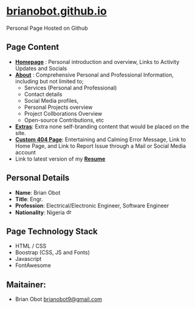 # [brianobot.github.io](https://brianobot.github.io/)

Personal Page Hosted on Github

## Page Content
- [**Homepage**](https://brianobot.github.io/) : Personal introduction and overview, Links to Activity Updates and Socials
- [**About**](https://brianobot.github.io/about.html/) : Comprehensive Personal and Professional Information, including but not limited to; 
  - Services (Personal and Professional)
  - Contact details
  - Social Media profiles, 
  - Personal Projects overview
  - Project Collborations Overview
  - Open-source Contributions, etc
- [**Extras**](https://brianobot.github.io/extras.html/): Extra none self-branding content that would be placed on the site.
- [**Custom 404 Page**](https://brianobot.github.io/404.html/): Entertaining and Calming Error Message, Link to Home Page, and Link to Report Issue through a Mail or Social Media account
- Link to latest version of my [**Resume**](https://raw.githubusercontent.com/brianobot/Resume/master/_Resume.pdf)

## Personal Details
- **Name**: Brian Obot
- **Title**: Engr.
- **Profession**: Electrical/Electronic Engineer, Software Engineer
- **Nationality**: Nigeria <img src="https://github.com/csmoore/country-flag-icons/raw/master/country-flags-4x3-png/ng.png" alt="drawing" width="15"/>


## Page Technology Stack
- HTML / CSS
- Boostrap (CSS, JS and Fonts)
- Javascript
- FontAwesome


## Maitainer:
- Brian Obot <brianobot9@gmail.com>
